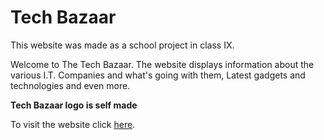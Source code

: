 # Tech Bazaar

This website was made as a school project in class IX. 

Welcome to The Tech Bazaar.  The website displays information about the various I.T. Companies and what's going with them, Latest gadgets and technologies and even more.

<b>Tech Bazaar logo is self made</b>

To visit the website click [here](http://techbazaar.shubhbansal.tech/).
